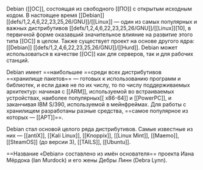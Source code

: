 Debian ([[ОС]], состоящая из свободного [[ПО]] с открытым исходным кодом. В настоящее время [[Debian]] [[defs/1,2,4,6,22,23,25,26/GNU]]/[[Linux]] — один из самых популярных и важных дистрибутивов [[defs/1,2,4,6,22,23,25,26/GNU]]/[[Linux]][10], в первичной форме оказавший значительное влияние на развитие этого типа [[ОС]] в целом. 
Также существует проект на основе другого ядра: [[Debian]] [[defs/1,2,4,6,22,23,25,26/GNU]]/[[Hurd]]. Debian может использоваться в качестве [[ОС]] как для серверов, так и для рабочих станций.

Debian имеет ==наибольшее ==среди всех дистрибутивов ==хранилище пакетов== — готовых к использованию программ и библиотек, 
и если даже не по их числу, то по числу поддерживаемых архитектур: начиная с [[ARM]], используемой во встраиваемых устройствах, наиболее популярных[[ x86-64]] и [[PowerPC]], и заканчивая IBM S/390, используемой в мейнфреймах. Для работы с хранилищем разработаны разные средства, ==самое популярное из которых — [[APT]]==.

Debian стал основой целого ряда дистрибутивов. Самые известные из них — [[antiX]], [[Kali Linux]], [[Knoppix]], [[Linux Mint]], [[Maemo]], [[SteamOS]] (до версии 3), [[TAILS]], [[Ubuntu]].

==Название «Debian» составлено из имён основателя== проекта Иана Мёрдока (Ian Murdock) и его жены Дебры Линн (Debra Lynn).
